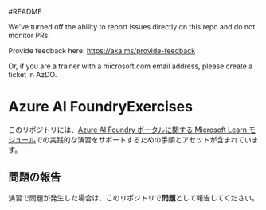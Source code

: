 #README

We've turned off the ability to report issues directly on this repo and do not monitor PRs.

Provide feedback here: https://aka.ms/provide-feedback

Or, if you are a trainer with a microsoft.com email address, please create a ticket in AzDO.

# Azure AI FoundryExercises

このリポジトリには、[Azure AI Foundry ポータルに関する Microsoft Learn モジュール](https://learn.microsoft.com/en-us/training/paths/create-custom-copilots-ai-studio/)での実践的な演習をサポートするための手順とアセットが含まれています。

## 問題の報告

演習で問題が発生した場合は、このリポジトリで**問題**として報告してください。
